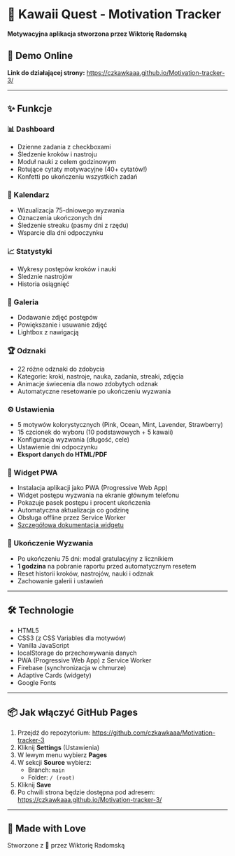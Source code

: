 # 🌸 Kawaii Quest - Motivation Tracker

**Motywacyjna aplikacja stworzona przez Wiktorię Radomską**

## 🚀 Demo Online
**Link do działającej strony:** https://czkawkaaa.github.io/Motivation-tracker-3/

---

## ✨ Funkcje

### 📊 Dashboard
- Dzienne zadania z checkboxami
- Śledzenie kroków i nastroju
- Moduł nauki z celem godzinowym
- Rotujące cytaty motywacyjne (40+ cytatów!)
- Konfetti po ukończeniu wszystkich zadań

### 📅 Kalendarz
- Wizualizacja 75-dniowego wyzwania
- Oznaczenia ukończonych dni
- Śledzenie streaku (pasmy dni z rzędu)
- Wsparcie dla dni odpoczynku

### 📈 Statystyki
- Wykresy postępów kroków i nauki
- Śledznie nastrojów
- Historia osiągnięć

### 📸 Galeria
- Dodawanie zdjęć postępów
- Powiększanie i usuwanie zdjęć
- Lightbox z nawigacją

### 🏆 Odznaki
- 22 różne odznaki do zdobycia
- Kategorie: kroki, nastroje, nauka, zadania, streaki, zdjęcia
- Animacje świecenia dla nowo zdobytych odznak
- Automatyczne resetowanie po ukończeniu wyzwania

### ⚙️ Ustawienia
- 5 motywów kolorystycznych (Pink, Ocean, Mint, Lavender, Strawberry)
- 15 czcionek do wyboru (10 podstawowych + 5 kawaii)
- Konfiguracja wyzwania (długość, cele)
- Ustawienie dni odpoczynku
- **Eksport danych do HTML/PDF**

### 📱 Widget PWA
- Instalacja aplikacji jako PWA (Progressive Web App)
- Widget postępu wyzwania na ekranie głównym telefonu
- Pokazuje pasek postępu i procent ukończenia
- Automatyczna aktualizacja co godzinę
- Obsługa offline przez Service Worker
- [Szczegółowa dokumentacja widgetu](WIDGET_DOCS.md)

### 🎯 Ukończenie Wyzwania
- Po ukończeniu 75 dni: modal gratulacyjny z licznikiem
- **1 godzina** na pobranie raportu przed automatycznym resetem
- Reset historii kroków, nastrojów, nauki i odznak
- Zachowanie galerii i ustawień

---

## 🛠️ Technologie
- HTML5
- CSS3 (z CSS Variables dla motywów)
- Vanilla JavaScript
- localStorage do przechowywania danych
- PWA (Progressive Web App) z Service Worker
- Firebase (synchronizacja w chmurze)
- Adaptive Cards (widgety)
- Google Fonts

---

## 📦 Jak włączyć GitHub Pages

1. Przejdź do repozytorium: https://github.com/czkawkaaa/Motivation-tracker-3
2. Kliknij **Settings** (Ustawienia)
3. W lewym menu wybierz **Pages**
4. W sekcji **Source** wybierz:
   - Branch: `main`
   - Folder: `/ (root)`
5. Kliknij **Save**
6. Po chwili strona będzie dostępna pod adresem: https://czkawkaaa.github.io/Motivation-tracker-3/

---

## 💖 Made with Love
Stworzone z 💖 przez Wiktorię Radomską